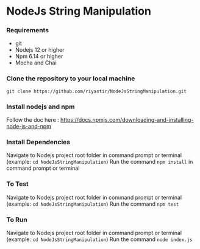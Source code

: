 # NodeJs String Manipulation

### Requirements
- git
- Nodejs 12 or higher
- Npm 6.14 or higher
- Mocha and Chai 

### Clone the repository to your local machine
`git clone https://github.com/riyastir/NodeJsStringManipulation.git`

### Install nodejs and npm
Follow the doc here : https://docs.npmjs.com/downloading-and-installing-node-js-and-npm

### Install Dependencies
Navigate to Nodejs project root folder in command prompt or terminal (example: `cd NodeJsStringManipulation`)
Run the command `npm install` in command prompt or terminal

### To Test
Navigate to Nodejs project root folder in command prompt or terminal (example: `cd NodeJsStringManipulation`)
Run the command `npm test`

### To Run
Navigate to Nodejs project root folder in command prompt or terminal (example: `cd NodeJsStringManipulation`)
Run the command `node index.js`
